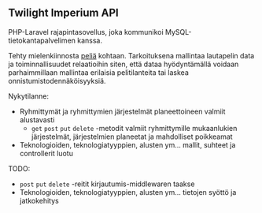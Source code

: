 ## Twilight Imperium API

PHP-Laravel rajapintasovellus, joka kommunikoi MySQL-tietokantapalvelimen kanssa.

Tehty mielenkiinnosta [peliä](https://www.fantasyflightgames.com/en/products/twilight-imperium-fourth-edition/) kohtaan. Tarkoituksena mallintaa lautapelin data ja toiminnallisuudet relaatioihin siten, että dataa hyödyntämällä voidaan parhaimmillaan mallintaa erilaisia pelitilanteita tai laskea onnistumistodennäköisyyksiä.

Nykytilanne:
 - Ryhmittymät ja ryhmittymien järjestelmät planeettoineen valmiit alustavasti
     - `get` `post` `put` `delete` -metodit valmiit ryhmittymille mukaanlukien järjestelmät, järjestelmien planeetat ja mahdolliset poikkeamat
 - Teknologioiden, teknologiatyyppien, alusten ym... mallit, suhteet ja controllerit luotu

TODO:
 - `post` `put` `delete` -reitit kirjautumis-middlewaren taakse
 - Teknologioiden, teknologiatyyppien, alusten ym... tietojen syöttö ja jatkokehitys
 
